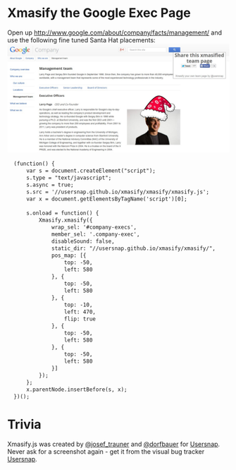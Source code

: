 Xmasify the Google Exec Page
============================

Open up http://www.google.com/about/company/facts/management/ and use the following
fine tuned Santa Hat placements:
![Google Exec](google.jpg)

```
  (function() {
      var s = document.createElement("script");
      s.type = "text/javascript";
      s.async = true;
      s.src = '//usersnap.github.io/xmasify/xmasify/xmasify.js';
      var x = document.getElementsByTagName('script')[0];

      s.onload = function() {
          Xmasify.xmasify({
              wrap_sel: '#company-execs',
              member_sel: '.company-exec',
              disableSound: false,
              static_dir: "//usersnap.github.io/xmasify/xmasify/",
              pos_map: [{
                  top: -50,
                  left: 580
              }, {
                  top: -50,
                  left: 580
              }, {
                  top: -10,
                  left: 470,
                  flip: true
              }, {
                  top: -50,
                  left: 580
              }, {
                  top: -50,
                  left: 580
              }]
          });
      };
      x.parentNode.insertBefore(s, x);
  })();
```

Trivia
======

Xmasify.js was created by [@josef_trauner](https://twitter.com/josef_trauner) and [@dorfbauer](https://twitter.com/dorfbauer) for [Usersnap](https://usersnap.com/?gat=xmas).
Never ask for a screenshot again - get it from the visual bug tracker [Usersnap](https://usersnap.com/?gat=xmas).
